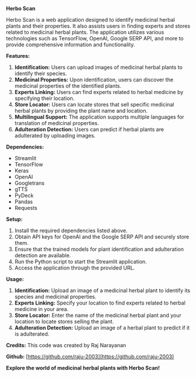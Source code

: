 **Herbo Scan**

Herbo Scan is a web application designed to identify medicinal herbal plants and their properties. It also assists users in finding experts and stores related to medicinal herbal plants. The application utilizes various technologies such as TensorFlow, OpenAI, Google SERP API, and more to provide comprehensive information and functionality.

**Features:**
1. **Identification:** Users can upload images of medicinal herbal plants to identify their species.
2. **Medicinal Properties:** Upon identification, users can discover the medicinal properties of the identified plants.
3. **Experts Linking:** Users can find experts related to herbal medicine by specifying their location.
4. **Store Locator:** Users can locate stores that sell specific medicinal herbal plants by providing the plant name and location.
5. **Multilingual Support:** The application supports multiple languages for translation of medicinal properties.
6. **Adulteration Detection:** Users can predict if herbal plants are adulterated by uploading images.

**Dependencies:**
- Streamlit
- TensorFlow
- Keras
- OpenAI
- Googletrans
- gTTS
- PyDeck
- Pandas
- Requests

**Setup:**
1. Install the required dependencies listed above.
2. Obtain API keys for OpenAI and the Google SERP API and securely store them.
3. Ensure that the trained models for plant identification and adulteration detection are available.
4. Run the Python script to start the Streamlit application.
5. Access the application through the provided URL.

**Usage:**
1. **Identification:** Upload an image of a medicinal herbal plant to identify its species and medicinal properties.
2. **Experts Linking:** Specify your location to find experts related to herbal medicine in your area.
3. **Store Locator:** Enter the name of the medicinal herbal plant and your location to locate stores selling the plant.
4. **Adulteration Detection:** Upload an image of a herbal plant to predict if it is adulterated.
   
**Credits:**
This code was created by Raj Narayanan

**Github:**
[https://github.com/raju-2003](https://github.com/raju-2003)

**Explore the world of medicinal herbal plants with Herbo Scan!**

